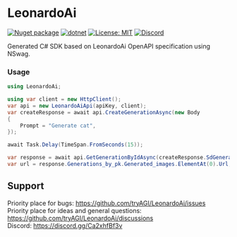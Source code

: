 # LeonardoAi

[![Nuget package](https://img.shields.io/nuget/vpre/tryAGI.LeonardoAi)](https://www.nuget.org/packages/tryAGI.LeonardoAi/)
[![dotnet](https://github.com/tryAGI/LeonardoAi/actions/workflows/dotnet.yml/badge.svg?branch=main)](https://github.com/tryAGI/LeonardoAi/actions/workflows/dotnet.yml)
[![License: MIT](https://img.shields.io/github/license/tryAGI/LeonardoAi)](https://github.com/tryAGI/LeonardoAi/blob/main/LICENSE.txt)
[![Discord](https://img.shields.io/discord/1115206893015662663?label=Discord&logo=discord&logoColor=white&color=d82679)](https://discord.gg/Ca2xhfBf3v)

Generated C# SDK based on LeonardoAi OpenAPI specification using NSwag.  

### Usage
```csharp
using LeonardoAi;

using var client = new HttpClient();
var api = new LeonardoAiApi(apiKey, client);
var createResponse = await api.CreateGenerationAsync(new Body
{
    Prompt = "Generate cat",
});

await Task.Delay(TimeSpan.FromSeconds(15));

var response = await api.GetGenerationByIdAsync(createResponse.SdGenerationJob.GenerationId);
var url = response.Generations_by_pk.Generated_images.ElementAt(0).Url;
```

## Support

Priority place for bugs: https://github.com/tryAGI/LeonardoAi/issues  
Priority place for ideas and general questions: https://github.com/tryAGI/LeonardoAi/discussions  
Discord: https://discord.gg/Ca2xhfBf3v  